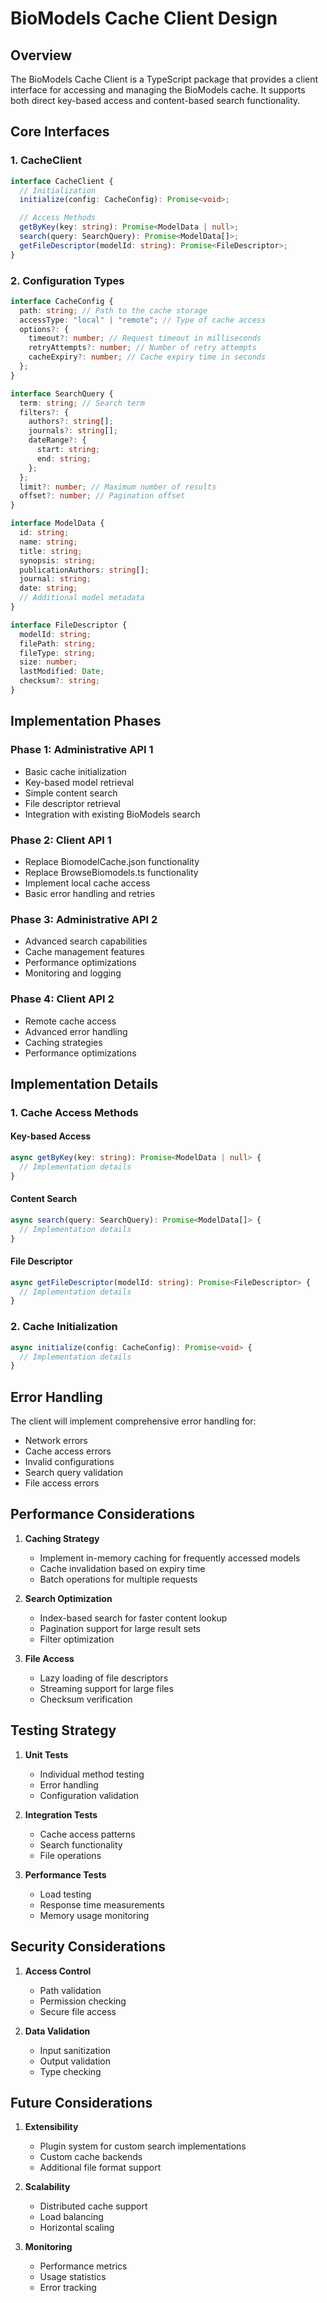 # BioModels Cache Client Design

## Overview

The BioModels Cache Client is a TypeScript package that provides a client interface for accessing and managing the BioModels cache. It supports both direct key-based access and content-based search functionality.

## Core Interfaces

### 1. CacheClient

```typescript
interface CacheClient {
  // Initialization
  initialize(config: CacheConfig): Promise<void>;

  // Access Methods
  getByKey(key: string): Promise<ModelData | null>;
  search(query: SearchQuery): Promise<ModelData[]>;
  getFileDescriptor(modelId: string): Promise<FileDescriptor>;
}
```

### 2. Configuration Types

```typescript
interface CacheConfig {
  path: string; // Path to the cache storage
  accessType: "local" | "remote"; // Type of cache access
  options?: {
    timeout?: number; // Request timeout in milliseconds
    retryAttempts?: number; // Number of retry attempts
    cacheExpiry?: number; // Cache expiry time in seconds
  };
}

interface SearchQuery {
  term: string; // Search term
  filters?: {
    authors?: string[];
    journals?: string[];
    dateRange?: {
      start: string;
      end: string;
    };
  };
  limit?: number; // Maximum number of results
  offset?: number; // Pagination offset
}

interface ModelData {
  id: string;
  name: string;
  title: string;
  synopsis: string;
  publicationAuthors: string[];
  journal: string;
  date: string;
  // Additional model metadata
}

interface FileDescriptor {
  modelId: string;
  filePath: string;
  fileType: string;
  size: number;
  lastModified: Date;
  checksum?: string;
}
```

## Implementation Phases

### Phase 1: Administrative API 1

- Basic cache initialization
- Key-based model retrieval
- Simple content search
- File descriptor retrieval
- Integration with existing BioModels search

### Phase 2: Client API 1

- Replace BiomodelCache.json functionality
- Replace BrowseBiomodels.ts functionality
- Implement local cache access
- Basic error handling and retries

### Phase 3: Administrative API 2

- Advanced search capabilities
- Cache management features
- Performance optimizations
- Monitoring and logging

### Phase 4: Client API 2

- Remote cache access
- Advanced error handling
- Caching strategies
- Performance optimizations

## Implementation Details

### 1. Cache Access Methods

#### Key-based Access

```typescript
async getByKey(key: string): Promise<ModelData | null> {
  // Implementation details
}
```

#### Content Search

```typescript
async search(query: SearchQuery): Promise<ModelData[]> {
  // Implementation details
}
```

#### File Descriptor

```typescript
async getFileDescriptor(modelId: string): Promise<FileDescriptor> {
  // Implementation details
}
```

### 2. Cache Initialization

```typescript
async initialize(config: CacheConfig): Promise<void> {
  // Implementation details
}
```

## Error Handling

The client will implement comprehensive error handling for:

- Network errors
- Cache access errors
- Invalid configurations
- Search query validation
- File access errors

## Performance Considerations

1. **Caching Strategy**

   - Implement in-memory caching for frequently accessed models
   - Cache invalidation based on expiry time
   - Batch operations for multiple requests

2. **Search Optimization**

   - Index-based search for faster content lookup
   - Pagination support for large result sets
   - Filter optimization

3. **File Access**
   - Lazy loading of file descriptors
   - Streaming support for large files
   - Checksum verification

## Testing Strategy

1. **Unit Tests**

   - Individual method testing
   - Error handling
   - Configuration validation

2. **Integration Tests**

   - Cache access patterns
   - Search functionality
   - File operations

3. **Performance Tests**
   - Load testing
   - Response time measurements
   - Memory usage monitoring

## Security Considerations

1. **Access Control**

   - Path validation
   - Permission checking
   - Secure file access

2. **Data Validation**
   - Input sanitization
   - Output validation
   - Type checking

## Future Considerations

1. **Extensibility**

   - Plugin system for custom search implementations
   - Custom cache backends
   - Additional file format support

2. **Scalability**

   - Distributed cache support
   - Load balancing
   - Horizontal scaling

3. **Monitoring**
   - Performance metrics
   - Usage statistics
   - Error tracking
